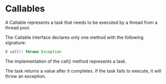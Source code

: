 # Callables

A Callable represents a task that needs to be executed by a thread from a thread pool. 

The Callable interface declares only one method with the following signature:

```java
V call() throws Exception
```

The implementation of the call() method represents a task.

The task returns a value after it completes. If the task fails to execute, it will throw an exception.

